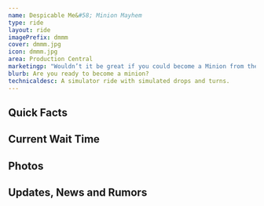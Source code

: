 ```yaml
---
name: Despicable Me&#58; Minion Mayhem
type: ride
layout: ride
imagePrefix: dmmm
cover: dmmm.jpg
icon: dmmm.jpg
area: Production Central
marketingp: "Wouldn’t it be great if you could become a Minion from the Despicable Me movies? Well now you can! Despicable Me: Minion Mayhem, will transform a whole theater full of lucky recruits into Minions. But before you can complete your Minion-ization, you must pass the standard minion test. Try your luck at Despicable Me: Minion Mayhem."
blurb: Are you ready to become a minion?
technicaldesc: A simulator ride with simulated drops and turns.
---
```


<div class="row">
    <div class="col-md-8">
        <h2>Quick Facts</h2>
    </div>
    <div class="col-md-4">
        <h2>Current Wait Time</h2>
    </div>
</div>
<div class="row">
    <div class="col-md-12">
        <h2>Photos</h2>
    </div>
</div>
<div class="row">
    <div class="col-md-12">
        <h2>Updates, News and Rumors</h2>
    </div>
</div>